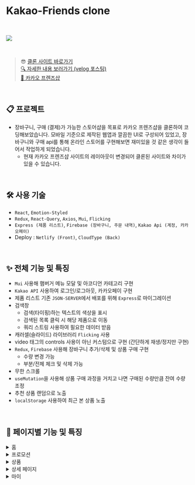 # Kakao-Friends clone

<br>

![](https://velog.velcdn.com/images/rlawodh123/post/c5c8f447-cdc6-41bc-bd1e-0e0c5ee8bedb/image.png)

<br>

> 😎 [클론 사이트 바로가기](https://kakao-friend-dev.netlify.app/)<br>
> [🔍 자세한 내용 보러가기 (velog 포스팅)](https://velog.io/@rlawodh123/series/%EC%B9%B4%EC%B9%B4%EC%98%A4-%ED%94%84%EB%A0%8C%EC%A6%88%EC%83%B5-%ED%81%B4%EB%A1%A0)<br>
> [📌 카카오 프렌즈샵](https://store.kakaofriends.com/home)

<br>

## 📋 프로젝트

>

- 장바구니, 구매 (결제)가 가능한 스토어샵을 목표로 카카오 프렌즈샵을 클론하여 코딩해보았습니다. 모바일 기준으로 제작된 웹앱과 깔끔한 UI로 구성되어 있었고, 장바구니와 구매 api를 통해 온라인 스토어를 구현해보면 재미있을 것 같은 생각이 들어서 작업하게 되었습니다.
  - 현재 카카오 프렌즈샵 사이트의 레이아웃이 변경되어 클론된 사이트와 차이가 있을 수 있습니다.

<br>

## 🛠️ 사용 기술

- `React`, `Emotion-Styled`
- `Redux`, `React-Query`, `Axios`, `Mui`, `Flicking`
- `Express (제품 리스트)`, `Firebase (장바구니, 주문 내역)`, `Kakao Api (계정, 카카오페이)`
- Deploy : `Netlify (Front)`, `CloudType (Back)`

<br>

## **✨ 전체 기능 및 특징**

- `Mui` 사용해 햄버거 메뉴 모달 및 아코디언 카테고리 구현
- `Kakao API` 사용하여 로그인/로그아웃, 카카오페이 구현
- 제품 리스트 기존 `JSON-SERVER`에서 배포를 위해 `Express`로 마이그레이션
- 검색창
  - 검색(타이핑)하는 텍스트의 색상을 표시
  - 검색된 목록 클릭 시 해당 제품으로 이동
  - 쿼리 스트링 사용하여 필요한 데이터 받음
- 캐러셀(슬라이드) 라이브러리 `Flicking` 사용
- video 태그의 controls 사용이 아닌 커스텀으로 구현 (간단하게 재생/정지만 구현)
- `Redux`, `Firebase` 사용해 장바구니 추가/삭제 및 상품 구매 구현
  - 수량 변경 가능
  - 부분/전체 체크 및 삭제 가능
- 무한 스크롤
- `useMutation`을 사용해 상품 구매 과정을 거치고 나면 구매된 수량만큼 잔여 수량 조정
- 추천 상품 랜덤으로 노출
- `localStorage` 사용하여 최근 본 상품 노출

<br>

## 💫 페이지별 기능 및 특징

<details>
<summary>홈</summary>
<div markdown="1">

[홈 링크](https://velog.io/@rlawodh123/React-%EC%B9%B4%EC%B9%B4%EC%98%A4-%ED%94%84%EB%A0%8C%EC%A6%88%EC%83%B5-%ED%81%B4%EB%A1%A0-%EC%BD%94%EB%94%A9-2#span-stylecolor-ff2f6e-%EA%B8%B0%EB%8A%A5-%EB%B0%8F-%ED%8A%B9%EC%A7%95span)

- 햄버거 메뉴 모달 `[mui-Drawer](https://mui.com/material-ui/react-drawer/)` 사용
  - 아코디언 카테고리는 `[mui-Accordion](https://mui.com/material-ui/react-accordion/)`을 사용
- 카카오 계정 로그인/로그아웃
- 검색창
  - 검색(타이핑)하는 텍스트의 색상을 표시
  - 검색된 목록 클릭 시 해당 제품으로 이동
  - 쿼리 스트링 사용하여 필요한 데이터 받기
- 캐러셀(슬라이드) 라이브러리 `[flicking](https://naver.github.io/egjs-flicking/ko/docs/next)` 사용
- video 태그의 controls 사용이 아닌 커스텀으로 구현 (간단하게 재생/정지만 구현함)
- 장바구니 추가/삭제
  - 수량 변경 가능 (다른 글에서 설명 예정)
- 사이즈에 따라 레이아웃 변경

</div>
</details>

<details>
<summary>프로모션</summary>
<div markdown="2">

[프로모션 링크](https://velog.io/@rlawodh123/React-%EC%B9%B4%EC%B9%B4%EC%98%A4-%ED%94%84%EB%A0%8C%EC%A6%88%EC%83%B5-%ED%81%B4%EB%A1%A0-%EC%BD%94%EB%94%A9-%ED%94%84%EB%A1%9C%EB%AA%A8%EC%85%98)

- 배너 클릭 시 해당 배너의 id 값을 url에 담고, 그 값에 맞는 프로모션 노출

</div>
</details>

<details>
<summary>상품</summary>
<div markdown="3">

[상품 링크](https://velog.io/@rlawodh123/React-%EC%B9%B4%EC%B9%B4%EC%98%A4-%ED%94%84%EB%A0%8C%EC%A6%88%EC%83%B5-%ED%81%B4%EB%A1%A0-%EC%BD%94%EB%94%A9-%EC%83%81%ED%92%88)

- 무한 스크롤 적용
- 실시간 / 스테디 탭으로 구분
  - '실시간' 탭은 사용자가 구매 과정을 거치고 나면 구매된 수량만큼 잔여 수량을 조정하여 인기순처럼 정렬
- 장바구니 추가/삭제

</div>
</details>

<details>
<summary>상세 페이지</summary>
<div markdown="4">

[상세 페이지 링크](https://velog.io/@rlawodh123/React-%EC%B9%B4%EC%B9%B4%EC%98%A4-%ED%94%84%EB%A0%8C%EC%A6%88%EC%83%B5-%ED%81%B4%EB%A1%A0-%EC%BD%94%EB%94%A9-%EC%83%81%EC%84%B8-%ED%8E%98%EC%9D%B4%EC%A7%80)

- 클릭된 상품으로 라우터 이동
- 추천 상품 랜덤으로 노출
- 최근 본 상품 노출
- 상품 구매 및 수량 선택 가능
  - 카카오페이 API를 사용하여 구매 구현
- 장바구니 추가/삭제

</div>
</details>

<details>
<summary>마이</summary>
<div markdown="5">

[상세 페이지 링크](https://velog.io/@rlawodh123/React-%EC%B9%B4%EC%B9%B4%EC%98%A4-%ED%94%84%EB%A0%8C%EC%A6%88%EC%83%B5-%ED%81%B4%EB%A1%A0-%EC%BD%94%EB%94%A9-%EB%A7%88%EC%9D%B4)

- 최근 본 상품 노출
  - 부분/전체 삭제 가능
- 장바구니 추가/삭제
  - 부분/전체 체크 및 삭제 가능
  - 수량 변경 가능
  - 장바구니에 담긴 금액이 3만원 이하 시 배송비 포함
- 상품 구매
  - 구매 시 장바구니에 담겨져 있던 상품 제거
- 추천 상품 랜덤으로 노출
- 주문내역에서 구매한 상품들 확인 가능

</div>
</details>
